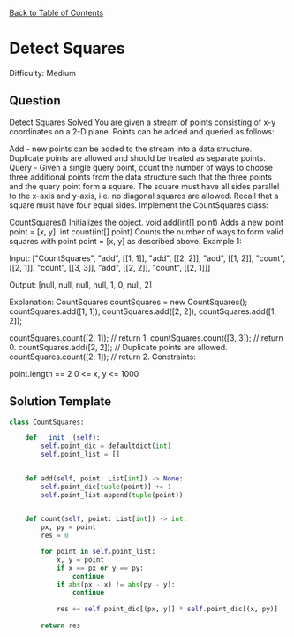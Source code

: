 [Back to Table of Contents](../README.md)

# Detect Squares
Difficulty: Medium

## Question
Detect Squares
Solved 
You are given a stream of points consisting of x-y coordinates on a 2-D plane. Points can be added and queried as follows:

Add - new points can be added to the stream into a data structure. Duplicate points are allowed and should be treated as separate points.
Query - Given a single query point, count the number of ways to choose three additional points from the data structure such that the three points and the query point form a square. The square must have all sides parallel to the x-axis and y-axis, i.e. no diagonal squares are allowed. Recall that a square must have four equal sides.
Implement the CountSquares class:

CountSquares() Initializes the object.
void add(int[] point) Adds a new point point = [x, y].
int count(int[] point) Counts the number of ways to form valid squares with point point = [x, y] as described above.
Example 1:



Input: 
["CountSquares", "add", [[1, 1]], "add", [[2, 2]], "add", [[1, 2]], "count", [[2, 1]], "count", [[3, 3]], "add", [[2, 2]], "count", [[2, 1]]]
       
Output:
[null, null, null, null, 1, 0, null, 2]

Explanation:
CountSquares countSquares = new CountSquares();
countSquares.add([1, 1]);
countSquares.add([2, 2]);
countSquares.add([1, 2]);

countSquares.count([2, 1]);   // return 1.
countSquares.count([3, 3]);   // return 0.
countSquares.add([2, 2]);     // Duplicate points are allowed.
countSquares.count([2, 1]);   // return 2. 
Constraints:

point.length == 2
0 <= x, y <= 1000

## Solution Template
```python
class CountSquares:

    def __init__(self):
        self.point_dic = defaultdict(int)
        self.point_list = []
        

    def add(self, point: List[int]) -> None:
        self.point_dic[tuple(point)] += 1
        self.point_list.append(tuple(point))
        

    def count(self, point: List[int]) -> int:
        px, py = point
        res = 0

        for point in self.point_list:
            x, y = point
            if x == px or y == py:
                continue
            if abs(px - x) != abs(py - y):
                continue
            
            res += self.point_dic[(px, y)] * self.point_dic[(x, py)]
        
        return res

        
```

